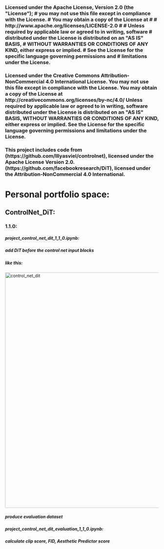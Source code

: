 <h3>Licensed under the Apache License, Version 2.0 (the "License"); # you may not use this file except in compliance with the License. # You may obtain a copy of the License at # # http://www.apache.org/licenses/LICENSE-2.0 # # Unless required by applicable law or agreed to in writing, software # distributed under the License is distributed on an "AS IS" BASIS, # WITHOUT WARRANTIES OR CONDITIONS OF ANY KIND, either express or implied. # See the License for the specific language governing permissions and # limitations under the License.</h3>
<h3>Licensed under the Creative Commons Attribution-NonCommercial 4.0 International License. You may not use this file except in compliance with the License. You may obtain a copy of the License at http://creativecommons.org/licenses/by-nc/4.0/ Unless required by applicable law or agreed to in writing, software distributed under the License is distributed on an "AS IS" BASIS, WITHOUT WARRANTIES OR CONDITIONS OF ANY KIND, either express or implied. See the License for the specific language governing permissions and limitations under the License.</h3>
<h3>
This project includes code from<br>
(https://github.com/lllyasviel/controlnet), licensed under the Apache License Version 2.0.<br>
(https://github.com/facebookresearch/DiT), licensed under the Attribution-NonCommercial 4.0 International.<br>
</h3>
<h1>Personal portfolio space:</h1>
<h2>ControlNet_DiT:</h2>
<h3>1.1.0: </h3>
<h5>  project_control_net_dit_1_1_0.ipynb:</h5>
<h5>    add DiT before the control net input blocks</h5>
<h5>    like this:</h5>
<img width="770" alt="control_net_dit" src="https://github.com/user-attachments/assets/c5ecaa75-81f0-43fa-a46f-88767b69d557">
<h5>    produce evaluation dataset</h5>
<h5>  project_control_net_dit_evaluation_1_1_0.ipynb:</h5>
<h5>    calculate clip score, FID, Aesthetic Predictor score</h5>
<br>
